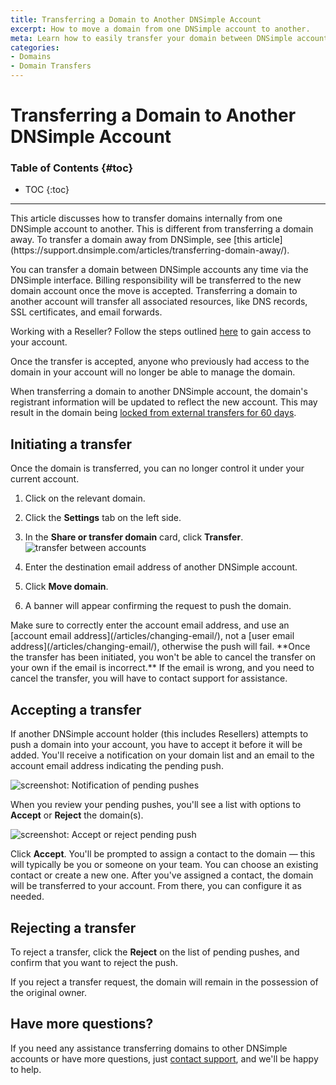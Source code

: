```yaml
---
title: Transferring a Domain to Another DNSimple Account
excerpt: How to move a domain from one DNSimple account to another.
meta: Learn how to easily transfer your domain between DNSimple accounts with our step-by-step guide, ensuring a smooth transition and continued management of your domain.
categories:
- Domains
- Domain Transfers
---
```


# Transferring a Domain to Another DNSimple Account

### Table of Contents {#toc}

* TOC
{:toc}

---

<info>
This article discusses how to transfer domains internally from one DNSimple account to another. This is different from transferring a domain away. To transfer a domain away from DNSimple, see [this article](https://support.dnsimple.com/articles/transferring-domain-away/).
</info>

You can transfer a domain between DNSimple accounts any time via the DNSimple interface. Billing responsibility will be transferred to the new domain account once the move is accepted. Transferring a domain to another account will transfer all associated resources, like DNS records, SSL certificates, and email forwards.

Working with a Reseller? Follow the steps outlined [here](#accepting-a-transfer) to gain access to your account.

<warning>
Once the transfer is accepted, anyone who previously had access to the domain in your account will no longer be able to manage the domain.

When transferring a domain to another DNSimple account, the domain's registrant information will be updated to reflect the new account. This may result in the domain being [locked from external transfers for 60 days](/articles/icann-60-day-lock-registrant-change/).
</warning>

## Initiating a transfer

<info>
Once the domain is transferred, you can no longer control it under your current account.
</info>

1. Click on the relevant domain.
1. Click the **Settings** tab on the left side.
1. In the **Share or transfer domain** card, click **Transfer**.
    ![transfer between accounts](/files/transfer-domains-between-accounts.png)

1. Enter the destination email address of another DNSimple account.
1. Click **Move domain**.
1. A banner will appear confirming the request to push the domain.

<warning>
Make sure to correctly enter the account email address, and use an [account email address](/articles/changing-email/), not a [user email address](/articles/changing-email/), otherwise the push will fail. **Once the transfer has been initiated, you won't be able to cancel the transfer on your own if the email is incorrect.** If the email is wrong, and you need to cancel the transfer, you will have to contact support for assistance.
</warning>

## Accepting a transfer

If another DNSimple account holder (this includes Resellers) attempts to push a domain into your account, you have to accept it before it will be added. You'll receive a notification on your domain list and an email to the account email address indicating the pending push.

![screenshot: Notification of pending pushes](/files/pending-push-notification.png)

When you review your pending pushes, you'll see a list with options to **Accept** or **Reject** the domain(s).

![screenshot: Accept or reject pending push](/files/pending-pushes.jpg)

Click **Accept**. You'll be prompted to assign a contact to the domain — this will typically be you or someone on your team. You can choose an existing contact or create a new one. After you've assigned a contact, the domain will be transferred to your account. From there, you can configure it as needed.

## Rejecting a transfer

To reject a transfer, click the **Reject** on the list of pending pushes, and confirm that you want to reject the push.

<info>
If you reject a transfer request, the domain will remain in the possession of the original owner.
</info>

## Have more questions?

If you need any assistance transferring domains to other DNSimple accounts or have more questions, just [contact support](https://dnsimple.com/feedback), and we'll be happy to help.
